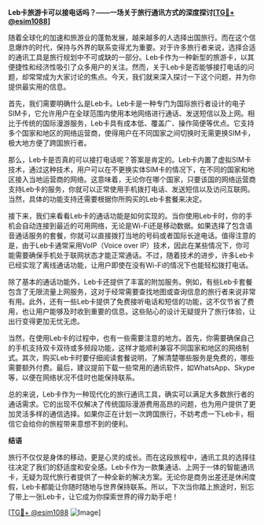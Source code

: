 **Leb卡旅游卡可以接电话吗？——一场关于旅行通讯方式的深度探讨[[TG💪+ @esim1088](https://t.me/s/esim1088)]**

随着全球化的加速和旅游业的蓬勃发展，越来越多的人选择出国旅行。而在这个信息爆炸的时代，保持与外界的联系变得尤为重要。对于许多旅行者来说，选择合适的通讯工具是旅行规划中不可或缺的一部分。Leb卡作为一种新型的旅游卡，以其便捷性和经济性吸引了众多用户的关注。然而，关于Leb卡是否能够接打电话的问题，却常常成为大家讨论的焦点。今天，我们就来深入探讨一下这个问题，并为你提供最实用的信息。

首先，我们需要明确什么是Leb卡。Leb卡是一种专门为国际旅行者设计的电子SIM卡，它允许用户在全球范围内使用本地网络进行通话、发送短信以及上网。相比于传统的国际漫游服务，Leb卡具有成本低、覆盖广、操作简便等优点。它支持多个国家和地区的网络运营商，使得用户在不同国家之间切换时无需更换SIM卡，极大地方便了跨国旅行者。

那么，Leb卡是否真的可以接打电话呢？答案是肯定的。Leb卡内置了虚拟SIM卡技术，通过这种技术，用户可以在不更换实体SIM卡的情况下，在不同的国家和地区接入当地运营商的网络。这意味着，无论你在哪个国家，只要该国的网络运营商支持Leb卡的服务，你就可以正常使用手机拨打电话、发送短信以及访问互联网。当然，具体的功能支持还需要根据你所购买的Leb卡套餐来决定。

接下来，我们来看看Leb卡的通话功能是如何实现的。当你使用Leb卡时，你的手机会自动连接到最近的可用网络，无论是Wi-Fi还是移动数据。如果选择了包含语音通话服务的套餐，你就可以直接拨打当地的号码或者国际长途电话。值得注意的是，由于Leb卡通常采用VoIP（Voice over IP）技术，因此在某些情况下，你可能需要确保手机处于联网状态才能正常通话。不过，随着技术的进步，许多Leb卡已经实现了离线通话功能，让用户即使在没有Wi-Fi的情况下也能轻松拨打电话。

除了基本的通话功能外，Leb卡还提供了丰富的附加服务。例如，有些Leb卡套餐包含了无限流量上网服务，这对于经常需要查找地图或查询信息的旅行者来说非常有用。此外，还有一些Leb卡提供了免费接听电话和短信的功能，这不仅节省了费用，也让用户能够及时收到重要的信息。这些贴心的设计无疑提升了旅行体验，让出行变得更加无忧无虑。

当然，在使用Leb卡的过程中，也有一些需要注意的地方。首先，你需要确保自己的手机支持双卡双待或多频段功能，这样才能顺利兼容不同国家和地区的网络制式。其次，购买Leb卡时要仔细阅读套餐说明，了解清楚哪些服务是免费的，哪些需要额外付费。最后，建议提前下载一些常用的通讯软件，如WhatsApp、Skype等，以便在网络状况不佳时也能保持联系。

总的来说，Leb卡作为一种现代化的旅行通讯工具，确实可以满足大多数旅行者的通话需求。它的出现不仅解决了传统国际漫游费用高昂的问题，也为用户提供了更加灵活多样的通信选择。如果你正在计划一次跨国旅行，不妨考虑一下Leb卡，相信它会给你的旅程带来意想不到的便利。

**结语**

旅行不仅仅是身体的移动，更是心灵的成长。而在这段旅程中，通讯工具的选择往往决定了我们的舒适度和安全感。Leb卡作为一款集通话、上网于一体的智能通讯卡，无疑为现代旅行者提供了一种全新的解决方案。无论你是商务出差还是休闲度假，Leb卡都能让你随时随地与世界保持联系。所以，下次当你踏上旅途时，别忘了带上一张Leb卡，让它成为你探索世界的得力助手吧！

[[TG💪+ @esim1088](https://t.me/s/esim1088) ![Image](https://i.postimg.cc/4NQfJmqS/Snipaste-2025-05-13-00-14-12.png)]